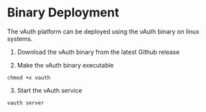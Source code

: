 # Binary Deployment

The vAuth platform can be deployed using the vAuth binary on linux systems.

1. Download the vAuth binary from the latest Github release

2. Make the vAuth binary executable

```
chmod +x vauth
```

3. Start the vAuth service

```
vauth server